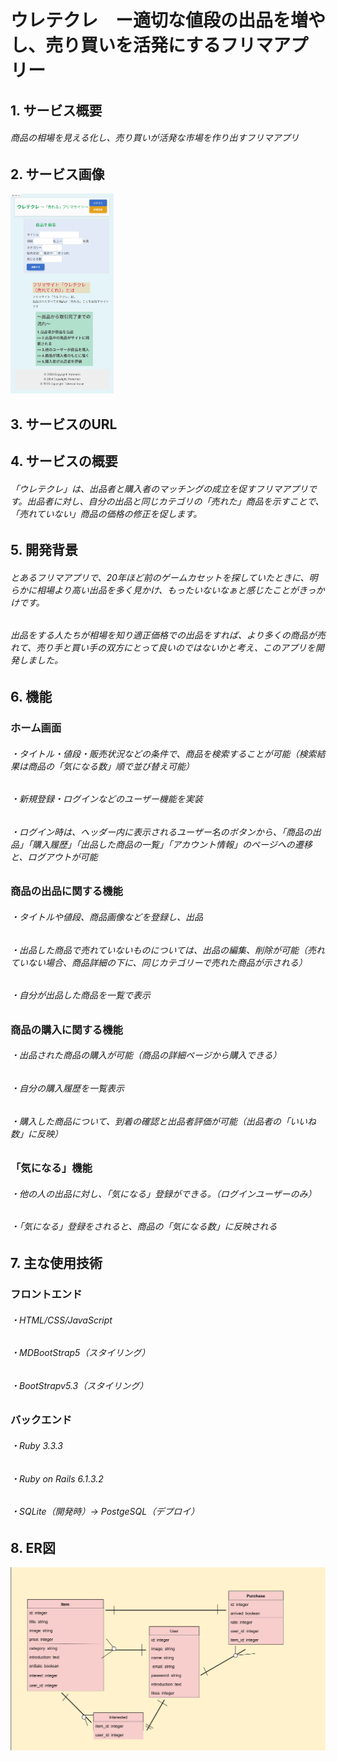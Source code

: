 # ウレテクレ　ー適切な値段の出品を増やし、売り買いを活発にするフリマアプリー

## 1. サービス概要

###### 商品の相場を見える化し、売り買いが活発な市場を作り出すフリマアプリ

## 2. サービス画像
<img src="https://github.com/take594/market_app/raw/main/app/assets/images/readme_image.png" height="320px">

## 3. サービスのURL


## 4. サービスの概要

###### 「ウレテクレ」は、出品者と購入者のマッチングの成立を促すフリマアプリです。出品者に対し、自分の出品と同じカテゴリの「売れた」商品を示すことで、「売れていない」商品の価格の修正を促します。

## 5. 開発背景

###### とあるフリマアプリで、20年ほど前のゲームカセットを探していたときに、明らかに相場より高い出品を多く見かけ、もったいないなぁと感じたことがきっかけです。

###### 出品をする人たちが相場を知り適正価格での出品をすれば、より多くの商品が売れて、売り手と買い手の双方にとって良いのではないかと考え、このアプリを開発しました。

## 6. 機能

### ホーム画面

###### ・タイトル・値段・販売状況などの条件で、商品を検索することが可能（検索結果は商品の「気になる数」順で並び替え可能）

###### ・新規登録・ログインなどのユーザー機能を実装

###### ・ログイン時は、ヘッダー内に表示されるユーザー名のボタンから、「商品の出品」「購入履歴」「出品した商品の一覧」「アカウント情報」のページへの遷移と、ログアウトが可能

### 商品の出品に関する機能

###### ・タイトルや値段、商品画像などを登録し、出品

###### ・出品した商品で売れていないものについては、出品の編集、削除が可能（売れていない場合、商品詳細の下に、同じカテゴリーで売れた商品が示される）

###### ・自分が出品した商品を一覧で表示

### 商品の購入に関する機能

###### ・出品された商品の購入が可能（商品の詳細ページから購入できる）

###### ・自分の購入履歴を一覧表示

###### ・購入した商品について、到着の確認と出品者評価が可能（出品者の「いいね数」に反映）

### 「気になる」機能

###### ・他の人の出品に対し、「気になる」登録ができる。（ログインユーザーのみ）

###### ・「気になる」登録をされると、商品の「気になる数」に反映される

## 7. 主な使用技術

### フロントエンド

###### ・HTML/CSS/JavaScript

###### ・MDBootStrap5（スタイリング）

###### ・BootStrapv5.3（スタイリング）

### バックエンド

###### ・Ruby 3.3.3

###### ・Ruby on Rails 6.1.3.2

###### ・SQLite（開発時）→ PostgeSQL（デプロイ）

## 8. ER図
![ER図](https://github.com/take594/market_app/raw/main/app/assets/images/er_image.jpg)
